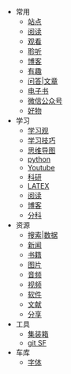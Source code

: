 - 常用
    - [站点](/cy/site.md)
    - [阅读](/cy/阅读.md)
    - [观看](/cy/观看.md)
    - [聆听](/cy/listen.md)
    - [博客](/cy/博客.md)
    - [有趣](/cy/有趣.md)
    - [问答|文章](/cy/问答_文章.md)
    - [电子书](/cy/电子书.md)
    - [微信公众号](/cy/wxgzh.md)
    - [好物](/cy/好物.md)
- 学习
    - [学习观](/学习/学习观.md)
    - [学习技巧](学习/学习技巧.md)
    - [思维导图](学习/思维导图.md)
    - [python](/学习/python.md)
    - [Youtube](/学习/youtube.md)
    - [科研](/学习/科研.md)
    - [LATEX](/学习/LATEX数学公式基本语法.md)
    - [阅读](/学习/阅读.md)
    - [博客](学习/blog.md)
    - [分科](/学习/分科.md)
- 资源
    - [搜索|数据](/zy/s&d.md)
    - [新闻](/zy/news.md)
    - [书籍](/zy/books.md)
    - [图片](/zy/图片.md)
    - [音频](/zy/音频.md)
    - [视频](/zy/视频.md)
    - [软件](/zy/软件.md)
    - [文献](/zy/文献.md)
    - [分享](/zy/share.md)
-  工具
    - [集装箱](/tools/a1.md)
    - [git SF](/tools/a2.md)
-  车库
    - [字体](车库/字体.md)